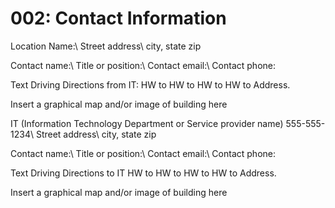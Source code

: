 # 002: Contact Information

Location Name:\\
Street address\\
city, state zip

Contact name:\\
Title or position:\\
Contact email:\\
Contact phone:

Text Driving Directions from IT: HW to HW to HW to HW to Address.

Insert a graphical map and/or image of building here

IT (Information Technology Department or Service provider name) 555-555-1234\\
Street address\\
city, state zip

Contact name:\\
Title or position:\\
Contact email:\\
Contact phone:

Text Driving Directions to IT HW to HW to HW to HW to Address.

Insert a graphical map and/or image of building here
